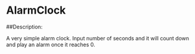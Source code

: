 # AlarmClock

##Description:

A very simple alarm clock. Input number of seconds and it will count down and play an alarm once it reaches 0.

